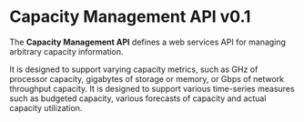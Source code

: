 # Capacity Management API v0.1

The **Capacity Management API** defines a web services API for managing arbitrary capacity information. 

It is designed to support varying capacity metrics, such as GHz of processor capacity, gigabytes of storage or memory, or Gbps of network throughput capacity. It is designed to support various time-series measures such as budgeted capacity, various forecasts of capacity and actual capacity utilization. 
